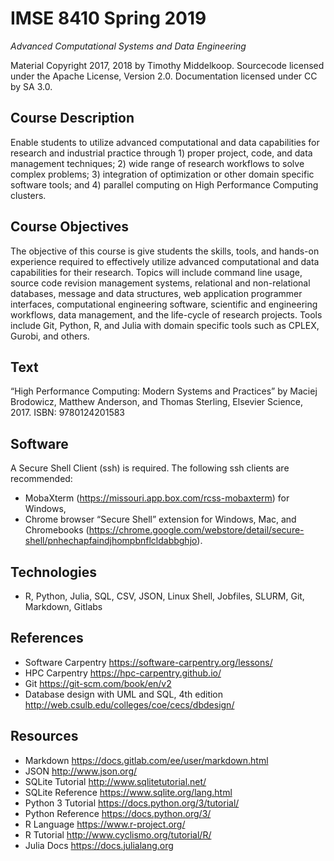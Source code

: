 # IMSE 8410 Spring 2019

*Advanced Computational Systems and Data Engineering*

Material Copyright 2017, 2018 by Timothy Middelkoop. Sourcecode
licensed under the Apache License, Version 2.0. Documentation licensed
under CC by SA 3.0.

## Course Description
Enable students to utilize advanced computational and data
capabilities for research and industrial practice through 1) proper
project, code, and data management techniques; 2) wide range of
research workflows to solve complex problems; 3) integration of
optimization or other domain specific software tools; and 4) parallel
computing on High Performance Computing clusters.

## Course Objectives
The objective of this course is give students the skills, tools, and
hands-on experience required to effectively utilize advanced
computational and data capabilities for their research.  Topics will
include command line usage, source code revision management systems,
relational and non-relational databases, message and data structures,
web application programmer interfaces, computational engineering
software, scientific and engineering workflows, data management, and
the life-cycle of research projects.  Tools include Git, Python, R,
and Julia with domain specific tools such as CPLEX, Gurobi, and
others.

## Text
“High Performance Computing: Modern Systems and Practices” by Maciej
Brodowicz, Matthew Anderson, and Thomas Sterling, Elsevier
Science, 2017.  ISBN: 9780124201583

## Software

A Secure Shell Client (ssh) is required. The following ssh clients are recommended:
 * MobaXterm (https://missouri.app.box.com/rcss-mobaxterm) for Windows,
 * Chrome browser “Secure Shell” extension for Windows, Mac, and
  Chromebooks
  (https://chrome.google.com/webstore/detail/secure-shell/pnhechapfaindjhompbnflcldabbghjo).

## Technologies
 * R, Python, Julia, SQL, CSV, JSON, Linux Shell, Jobfiles, SLURM, Git, Markdown, Gitlabs

## References
 * Software Carpentry https://software-carpentry.org/lessons/
 * HPC Carpentry https://hpc-carpentry.github.io/
 * Git https://git-scm.com/book/en/v2
 * Database design with UML and SQL, 4th edition http://web.csulb.edu/colleges/coe/cecs/dbdesign/

## Resources
* Markdown https://docs.gitlab.com/ee/user/markdown.html
* JSON http://www.json.org/
* SQLite Tutorial http://www.sqlitetutorial.net/
* SQLite Reference https://www.sqlite.org/lang.html
* Python 3 Tutorial https://docs.python.org/3/tutorial/
* Python Reference https://docs.python.org/3/
* R Language https://www.r-project.org/
* R Tutorial http://www.cyclismo.org/tutorial/R/
* Julia Docs https://docs.julialang.org
